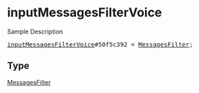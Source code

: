 # inputMessagesFilterVoice

Sample Description

<pre>
<a href="../constructor/inputMessagesFilterVoice.md">inputMessagesFilterVoice</a>#50f5c392 = <a href="../type/MessagesFilter.md">MessagesFilter</a>;
</pre>

## Type

<a href="../type/MessagesFilter.md">MessagesFilter</a>
